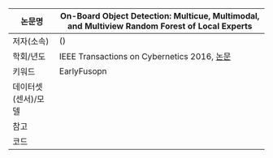 |논문명 | On-Board Object Detection: Multicue, Multimodal, and Multiview Random Forest of Local Experts|
| --- | --- |
| 저자\(소속\) | \(\) |
| 학회/년도 | IEEE Transactions on Cybernetics 2016, [논문](http://ieeexplore.ieee.org/document/7533479/) |
| 키워드 |EarlyFusopn |
| 데이터셋(센서)/모델 | |
| 참고 | |
| 코드 | |


<!--stackedit_data:
eyJoaXN0b3J5IjpbMTY1NzQ5NDM5XX0=
-->